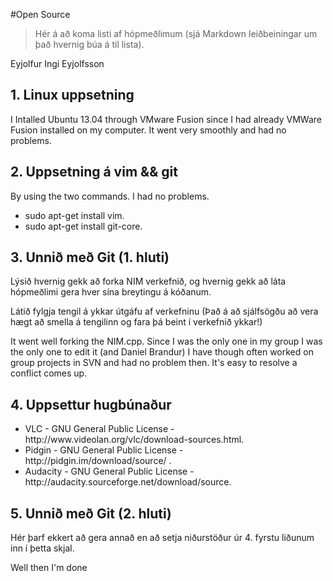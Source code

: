 #Open Source

>Hér á að koma listi af hópmeðlimum (sjá Markdown leiðbeiningar um það hvernig búa á til lista).

Eyjolfur Ingi Eyjolfsson

## 1. Linux uppsetning

I Intalled Ubuntu 13.04 through VMware Fusion since I had already VMWare Fusion installed on my computer. It went very smoothly and had no problems.

## 2. Uppsetning á vim && git


By using the two commands. I had no problems.


<ul>
<li>sudo apt-get install vim.</li>
<li>sudo apt-get install git-core.</li>
</ul>


## 3. Unnið með Git (1. hluti)

Lýsið hvernig gekk að forka NIM verkefnið, og hvernig gekk að láta hópmeðlimi gera hver sína breytingu á kóðanum.

Látið fylgja tengil á ykkar útgáfu af verkefninu (Það á að sjálfsögðu að vera hægt að smella á tengilinn og fara þá beint í verkefnið ykkar!)

It went well forking the NIM.cpp. Since I was the only one in my group I was the only one to edit it (and Daniel Brandur)
I have though often worked on group projects in SVN and had no problem then. It's easy to resolve a conflict comes up.

## 4. Uppsettur hugbúnaður


<ul>
<li>VLC      - GNU General Public License - http://www.videolan.org/vlc/download-sources.html.</li>
<li>Pidgin   - GNU General Public License - http://pidgin.im/download/source/ .</li>
<li>Audacity - GNU General Public License - http://audacity.sourceforge.net/download/source.</li>
</ul>



## 5. Unnið með Git (2. hluti)

Hér þarf ekkert að gera annað en að setja niðurstöður úr 4. fyrstu liðunum inn í þetta skjal.

Well then I'm done
